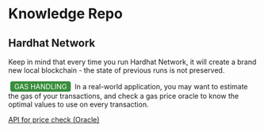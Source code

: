 # Knowledge Repo

## Hardhat Network

Keep in mind that every time you run Hardhat Network, it will create a brand new local blockchain - the state of previous runs is not preserved.

<p style="background-color: #388e3c; padding: 2px 8px; color: white; margin: 0px 4px; border-radius: 4px; display: inline-block;">
GAS HANDLING
</p>
In a real-world application, you may want to estimate the gas of your transactions, and check a gas price oracle to know the optimal values to use on every transaction.

[API for price check (Oracle)](https://etherchain.org/api/gasPriceOracle)

